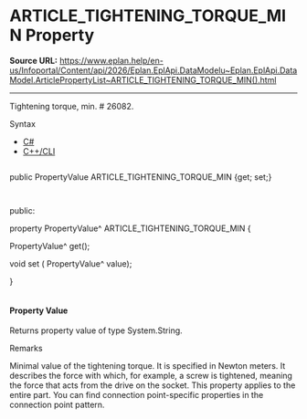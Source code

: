# ARTICLE_TIGHTENING_TORQUE_MIN Property

**Source URL:** https://www.eplan.help/en-us/Infoportal/Content/api/2026/Eplan.EplApi.DataModelu~Eplan.EplApi.DataModel.ArticlePropertyList~ARTICLE_TIGHTENING_TORQUE_MIN().html

---

Tightening torque, min. # 26082.

Syntax

- [C#](#i-syntax-CS)
- [C++/CLI](#i-syntax-CPP2005)

```
```
public PropertyValue ARTICLE_TIGHTENING_TORQUE_MIN {get; set;}
```
```

```
```
public:

property PropertyValue^ ARTICLE_TIGHTENING_TORQUE_MIN {

   PropertyValue^ get();

   void set (    PropertyValue^ value);

}
```
```

#### Property Value

Returns property value of type System.String.

Remarks

Minimal value of the tightening torque. It is specified in Newton meters. It describes the force with which, for example, a screw is tightened, meaning the force that acts from the drive on the socket. This property applies to the entire part. You can find connection point-specific properties in the connection point pattern.
